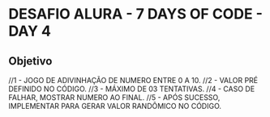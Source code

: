 # DESAFIO ALURA - 7 DAYS OF CODE - DAY 4

## Objetivo
//1 - JOGO DE ADIVINHAÇÃO DE NUMERO ENTRE 0 A 10.
//2 - VALOR PRÉ DEFINIDO NO CÓDIGO.
//3 - MÁXIMO DE 03 TENTATIVAS.
//4 - CASO DE FALHAR, MOSTRAR NUMERO AO FINAL.
//5 - APÓS SUCESSO, IMPLEMENTAR PARA GERAR VALOR RANDÔMICO NO CÓDIGO.

